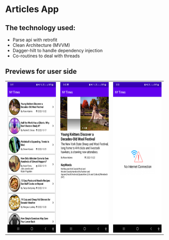 # Articles App



## The technology used:

- Parse api with retrofit
- Clean Architecture (MVVM)
- Dagger-hilt to handle dependency injection
- Co-routines to deal with threads



## Previews for user side

<table>
  <tr>
    <td><img src="https://github.com/ahmedelbagory332/Articles_App/blob/master/ScreenShots/Screenshot_20221026-174156_NY%20Times.png" width=270 height=480></td>
    <td><img src="https://github.com/ahmedelbagory332/Articles_App/blob/master/ScreenShots/Screenshot_20221026-174205_NY%20Times.png" width=270 height=480></td>
    <td><img src="https://github.com/ahmedelbagory332/Articles_App/blob/master/ScreenShots/Screenshot_20221026-175052_NY%20Times.png" width=270 height=480></td>
  </tr>
 </table>
 
 
